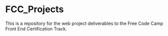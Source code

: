 # FCC_Projects

This is a repository for the web project deliverables to the Free Code Camp Front End Certification Track.
